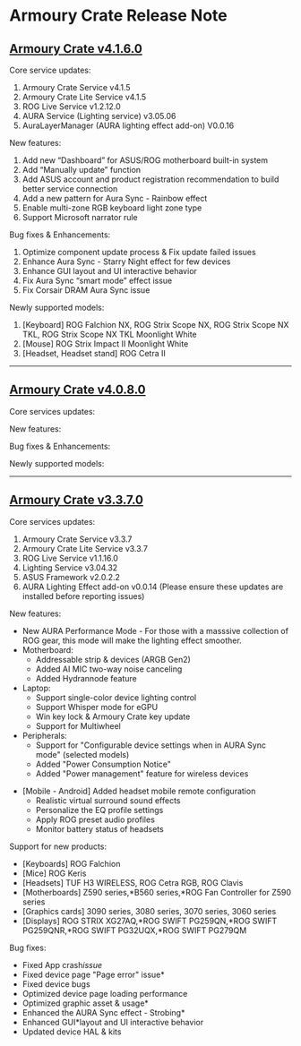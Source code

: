 # Armoury Crate Release Note

## [Armoury Crate v4.1.6.0](#v4.1.6.0)

Core service updates:
1. Armoury Crate Service v4.1.5
2. Armoury Crate Lite Service v4.1.5
3. ROG Live Service v1.2.12.0
4. AURA Service (Lighting service) v3.05.06
5. AuraLayerManager (AURA lighting effect add-on) V0.0.16

New features:
1. Add new “Dashboard” for ASUS/ROG motherboard built-in system
2. Add “Manually update” function
3. Add ASUS account and product registration recommendation to build better service connection
4. Add a new pattern for Aura Sync - Rainbow effect
5. Enable multi-zone RGB keyboard light zone type
6. Support Microsoft narrator rule

Bug fixes & Enhancements:
1. Optimize component update process & Fix update failed issues
2. Enhance Aura Sync - Starry Night effect for few devices
3. Enhance GUI layout and UI interactive behavior
4. Fix Aura Sync “smart mode” effect issue
5. Fix Corsair DRAM Aura Sync issue

Newly supported models:
1. [Keyboard] ROG Falchion NX, ROG Strix Scope NX, ROG Strix Scope NX TKL, ROG Strix Scope NX TKL Moonlight White
2. [Mouse] ROG Strix Impact II Moonlight White
3. [Headset, Headset stand] ROG Cetra II

***

## [Armoury Crate v4.0.8.0](v4.0.8.0)

Core services updates:

New features:

Bug fixes & Enhancements:

Newly supported models:

***

## [Armoury Crate v3.3.7.0](v3.3.7.0)

Core services updates:
1. Armoury Crate Service v3.3.7
2. Armoury Crate Lite Service v3.3.7
3. ROG Live Service v1.1.16.0
4. Lighting Service v3.04.32
5. ASUS Framework v2.0.2.2
6. AURA Lighting Effect add-on v0.0.14
(Please ensure these updates are installed before reporting issues)

New features:
- New AURA Performance Mode - For those with a masssive collection of ROG gear, this mode will make the lighting effect smoother.
- Motherboard:
  * Addressable strip & devices (ARGB Gen2)
  * Added AI MIC two-way noise canceling
  * Added Hydrannode feature
- Laptop:
  * Support single-color device lighting control
  * Support Whisper mode for eGPU
  * Win key lock & Armoury Crate key update
  * Support for Multiwheel
- Peripherals:
  * Support for "Configurable device settings when in AURA Sync mode" (selected models)
  * Added "Power Consumption Notice"
  * Added "Power management" feature for wireless devices
* [Mobile - Android] Added headset mobile remote configuration
  * Realistic virtual surround sound effects
  * Personalize the EQ profile settings
  * Apply ROG preset audio profiles
  * Monitor battery status of headsets

Support for new products:
 * [Keyboards] ROG Falchion
 * [Mice] ROG Keris
 * [Headsets] TUF H3 WIRELESS, ROG Cetra RGB, ROG Clavis
 * [Motherboards] Z590 series,*B560 series,*ROG Fan Controller for Z590 series
 * [Graphics cards] 3090 series, 3080 series, 3070 series, 3060 series
 * [Displays] ROG STRIX XG27AQ,*ROG SWIFT PG259QN,*ROG SWIFT PG259QNR,*ROG SWIFT PG32UQX,*ROG SWIFT PG279QM

Bug fixes:
 * Fixed App crash*issue*
 * Fixed device page "Page error" issue*
 * Fixed device bugs
 * Optimized device page loading performance
 * Optimized graphic asset & usage*
 * Enhanced the AURA Sync effect - Strobing*
 * Enhanced GUI*layout and UI interactive behavior
 * Updated device HAL & kits

